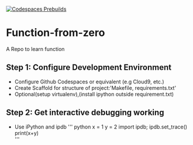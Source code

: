 [![Codespaces Prebuilds](https://github.com/cheryvmak/Function-from-zero/actions/workflows/codespaces/create_codespaces_prebuilds/badge.svg)](https://github.com/cheryvmak/Function-from-zero/actions/workflows/codespaces/create_codespaces_prebuilds)


# Function-from-zero
A Repo to learn function

## Step 1: Configure Development Environment

* Configure Github Codespaces or equivalent (e.g Cloud9, etc.)
* Create Scaffold for structure of project:'Makefile, requirements.txt'
* Optional(setup virtualenv),(install  ipython outside requirement.txt)

## Step 2: Get interactive debugging working
* Use iPython and ipdb
'''
python
x = 1
y = 2
import ipdb; ipdb.set_trace()
print(x+y)  
'''

